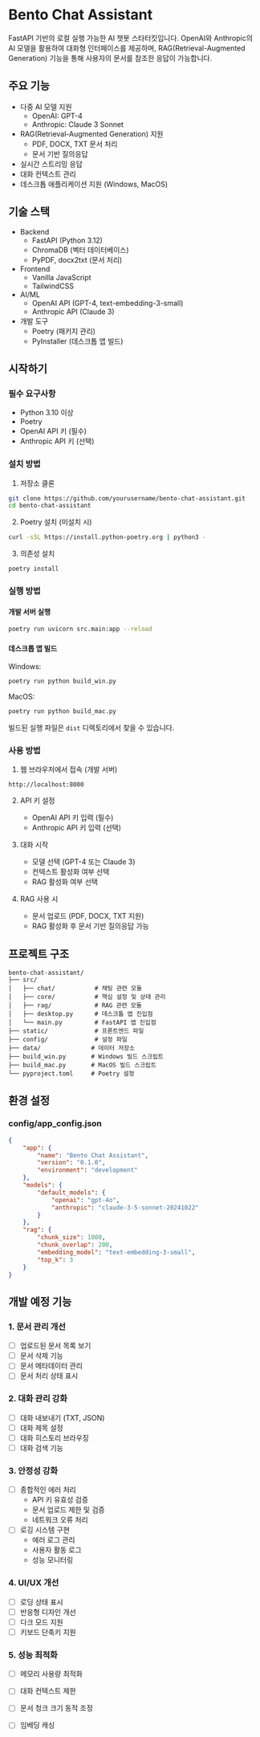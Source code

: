 # Bento Chat Assistant

FastAPI 기반의 로컬 실행 가능한 AI 챗봇 스타터킷입니다. OpenAI와 Anthropic의 AI 모델을 활용하여 대화형 인터페이스를 제공하며, RAG(Retrieval-Augmented Generation) 기능을 통해 사용자의 문서를 참조한 응답이 가능합니다.

## 주요 기능

- 다중 AI 모델 지원
  - OpenAI: GPT-4
  - Anthropic: Claude 3 Sonnet
- RAG(Retrieval-Augmented Generation) 지원
  - PDF, DOCX, TXT 문서 처리
  - 문서 기반 질의응답
- 실시간 스트리밍 응답
- 대화 컨텍스트 관리
- 데스크톱 애플리케이션 지원 (Windows, MacOS)

## 기술 스택

- Backend
  - FastAPI (Python 3.12)
  - ChromaDB (벡터 데이터베이스)
  - PyPDF, docx2txt (문서 처리)
- Frontend
  - Vanilla JavaScript
  - TailwindCSS
- AI/ML
  - OpenAI API (GPT-4, text-embedding-3-small)
  - Anthropic API (Claude 3)
- 개발 도구
  - Poetry (패키지 관리)
  - PyInstaller (데스크톱 앱 빌드)

## 시작하기

### 필수 요구사항

- Python 3.10 이상
- Poetry
- OpenAI API 키 (필수)
- Anthropic API 키 (선택)

### 설치 방법

1. 저장소 클론
~~~bash
git clone https://github.com/yourusername/bento-chat-assistant.git
cd bento-chat-assistant
~~~

2. Poetry 설치 (미설치 시)
~~~bash
curl -sSL https://install.python-poetry.org | python3 -
~~~

3. 의존성 설치
~~~bash
poetry install
~~~

### 실행 방법

#### 개발 서버 실행
~~~bash
poetry run uvicorn src.main:app --reload
~~~

#### 데스크톱 앱 빌드

Windows:
~~~bash
poetry run python build_win.py
~~~

MacOS:
~~~bash
poetry run python build_mac.py
~~~

빌드된 실행 파일은 `dist` 디렉토리에서 찾을 수 있습니다.

### 사용 방법

1. 웹 브라우저에서 접속 (개발 서버)
~~~
http://localhost:8000
~~~

2. API 키 설정
   - OpenAI API 키 입력 (필수)
   - Anthropic API 키 입력 (선택)

3. 대화 시작
   - 모델 선택 (GPT-4 또는 Claude 3)
   - 컨텍스트 활성화 여부 선택
   - RAG 활성화 여부 선택

4. RAG 사용 시
   - 문서 업로드 (PDF, DOCX, TXT 지원)
   - RAG 활성화 후 문서 기반 질의응답 가능

## 프로젝트 구조

~~~
bento-chat-assistant/
├── src/
│   ├── chat/           # 채팅 관련 모듈
│   ├── core/           # 핵심 설정 및 상태 관리
│   ├── rag/            # RAG 관련 모듈
│   ├── desktop.py      # 데스크톱 앱 진입점
│   └── main.py         # FastAPI 앱 진입점
├── static/             # 프론트엔드 파일
├── config/             # 설정 파일
├── data/              # 데이터 저장소
├── build_win.py       # Windows 빌드 스크립트
├── build_mac.py       # MacOS 빌드 스크립트
└── pyproject.toml     # Poetry 설정
~~~

## 환경 설정

### config/app_config.json
~~~json
{
    "app": {
        "name": "Bento Chat Assistant",
        "version": "0.1.0",
        "environment": "development"
    },
    "models": {
        "default_models": {
            "openai": "gpt-4o",
            "anthropic": "claude-3-5-sonnet-20241022"
        }
    },
    "rag": {
        "chunk_size": 1000,
        "chunk_overlap": 200,
        "embedding_model": "text-embedding-3-small",
        "top_k": 3
    }
}
~~~

## 개발 예정 기능

### 1. 문서 관리 개선
- [ ] 업로드된 문서 목록 보기
- [ ] 문서 삭제 기능
- [ ] 문서 메타데이터 관리
- [ ] 문서 처리 상태 표시

### 2. 대화 관리 강화
- [ ] 대화 내보내기 (TXT, JSON)
- [ ] 대화 제목 설정
- [ ] 대화 히스토리 브라우징
- [ ] 대화 검색 기능

### 3. 안정성 강화
- [ ] 종합적인 에러 처리
  - API 키 유효성 검증
  - 문서 업로드 제한 및 검증
  - 네트워크 오류 처리
- [ ] 로깅 시스템 구현
  - 에러 로그 관리
  - 사용자 활동 로그
  - 성능 모니터링

### 4. UI/UX 개선
- [ ] 로딩 상태 표시
- [ ] 반응형 디자인 개선
- [ ] 다크 모드 지원
- [ ] 키보드 단축키 지원

### 5. 성능 최적화
- [ ] 메모리 사용량 최적화
- [ ] 대화 컨텍스트 제한
- [ ] 문서 청크 크기 동적 조정
- [ ] 임베딩 캐싱

